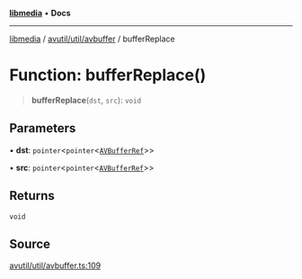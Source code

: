 [**libmedia**](../../../../README.md) • **Docs**

***

[libmedia](../../../../README.md) / [avutil/util/avbuffer](../README.md) / bufferReplace

# Function: bufferReplace()

> **bufferReplace**(`dst`, `src`): `void`

## Parameters

• **dst**: `pointer`\<`pointer`\<[`AVBufferRef`](../../../struct/avbuffer/classes/AVBufferRef.md)\>\>

• **src**: `pointer`\<`pointer`\<[`AVBufferRef`](../../../struct/avbuffer/classes/AVBufferRef.md)\>\>

## Returns

`void`

## Source

[avutil/util/avbuffer.ts:109](https://github.com/zhaohappy/libmedia/blob/a88305ff5d10e91621f2d71d24c72fc85681b8f7/src/avutil/util/avbuffer.ts#L109)

